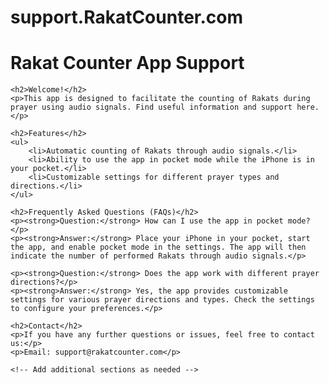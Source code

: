 # support.RakatCounter.com

<!DOCTYPE html>
<html lang="en">
<head>
    <meta charset="UTF-8">
    <meta name="viewport" content="width=device-width, initial-scale=1.0">
    <title>Rakat Counter App Support</title>
</head>
<body>
    <h1>Rakat Counter App Support</h1>
    
    <h2>Welcome!</h2>
    <p>This app is designed to facilitate the counting of Rakats during prayer using audio signals. Find useful information and support here.</p>

    <h2>Features</h2>
    <ul>
        <li>Automatic counting of Rakats through audio signals.</li>
        <li>Ability to use the app in pocket mode while the iPhone is in your pocket.</li>
        <li>Customizable settings for different prayer types and directions.</li>
    </ul>

    <h2>Frequently Asked Questions (FAQs)</h2>
    <p><strong>Question:</strong> How can I use the app in pocket mode?</p>
    <p><strong>Answer:</strong> Place your iPhone in your pocket, start the app, and enable pocket mode in the settings. The app will then indicate the number of performed Rakats through audio signals.</p>

    <p><strong>Question:</strong> Does the app work with different prayer directions?</p>
    <p><strong>Answer:</strong> Yes, the app provides customizable settings for various prayer directions and types. Check the settings to configure your preferences.</p>

    <h2>Contact</h2>
    <p>If you have any further questions or issues, feel free to contact us:</p>
    <p>Email: support@rakatcounter.com</p>

    <!-- Add additional sections as needed -->

</body>
</html>
